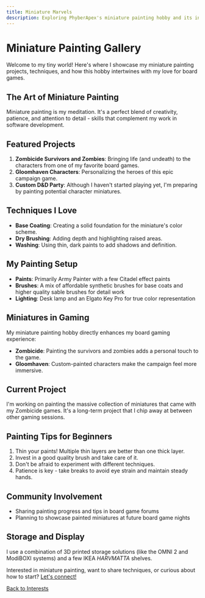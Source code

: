 ```yaml
---
title: Miniature Marvels
description: Exploring PhyberApex's miniature painting hobby and its integration with board gaming
---
```


# Miniature Painting Gallery

Welcome to my tiny world! Here's where I showcase my miniature painting projects, techniques, and how this hobby intertwines with my love for board games.

## The Art of Miniature Painting

Miniature painting is my meditation. It's a perfect blend of creativity, patience, and attention to detail - skills that complement my work in software development.

## Featured Projects

1. **Zombicide Survivors and Zombies**: Bringing life (and undeath) to the characters from one of my favorite board games.
2. **Gloomhaven Characters**: Personalizing the heroes of this epic campaign game.
3. **Custom D&D Party**: Although I haven't started playing yet, I'm preparing by painting potential character miniatures.

## Techniques I Love

- **Base Coating**: Creating a solid foundation for the miniature's color scheme.
- **Dry Brushing**: Adding depth and highlighting raised areas.
- **Washing**: Using thin, dark paints to add shadows and definition.

## My Painting Setup

- **Paints**: Primarily Army Painter with a few Citadel effect paints
- **Brushes**: A mix of affordable synthetic brushes for base coats and higher quality sable brushes for detail work
- **Lighting**: Desk lamp and an Elgato Key Pro for true color representation

## Miniatures in Gaming

My miniature painting hobby directly enhances my board gaming experience:

- **Zombicide**: Painting the survivors and zombies adds a personal touch to the game.
- **Gloomhaven**: Custom-painted characters make the campaign feel more immersive.

## Current Project

I'm working on painting the massive collection of miniatures that came with my Zombicide games. It's a long-term project that I chip away at between other gaming sessions.

## Painting Tips for Beginners

1. Thin your paints! Multiple thin layers are better than one thick layer.
2. Invest in a good quality brush and take care of it.
3. Don't be afraid to experiment with different techniques.
4. Patience is key - take breaks to avoid eye strain and maintain steady hands.

## Community Involvement

- Sharing painting progress and tips in board game forums
- Planning to showcase painted miniatures at future board game nights

## Storage and Display

I use a combination of 3D printed storage solutions (like the OMNI 2 and ModiBOXI systems) and a few IKEA _HARVMATTA_ shelves.

Interested in miniature painting, want to share techniques, or curious about how to start? [Let's connect!](/about#lets-connect)

[Back to Interests](#)